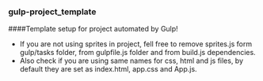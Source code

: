 ### gulp-project_template
####Template setup for project automated by Gulp!

* If you are not using sprites in project, fell free to remove sprites.js form gulp/tasks folder, from gulpfile.js folder 
  and from build.js dependencies.
* Also check if you are using same names for css, html and js files, by default they are set as index.html, app.css and App.js.
